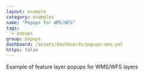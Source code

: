 ```yaml
---
layout: example
category: examples
name: "Popups for WMS/WFS"
tags:
  - popups
group: popups
dashboard: /assets/dashboards/popups-wms.yml
https: false
---
```


Example of feature layer popups for WMS/WFS layers
